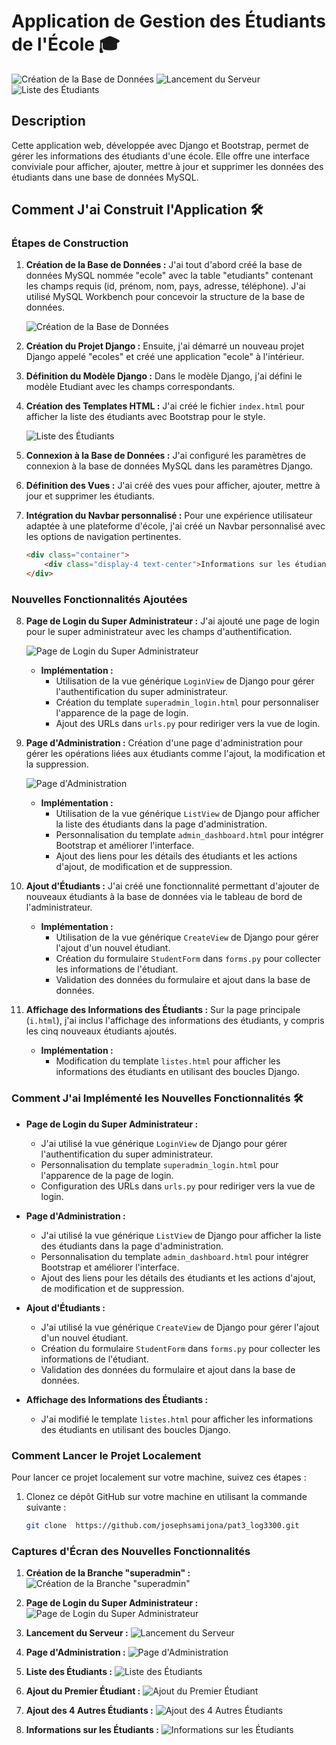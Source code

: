 # Application de Gestion des Étudiants de l'École 🎓

![Création de la Base de Données](https://github.com/josephsamijona/pat3_log3300/blob/main/0.JPG)
![Lancement du Serveur](https://github.com/josephsamijona/pat3_log3300/blob/main/1.JPG)
![Liste des Étudiants](https://github.com/josephsamijona/pat3_log3300/blob/main/2.JPG )

## Description
Cette application web, développée avec Django et Bootstrap, permet de gérer les informations des étudiants d'une école. Elle offre une interface conviviale pour afficher, ajouter, mettre à jour et supprimer les données des étudiants dans une base de données MySQL.

## Comment J'ai Construit l'Application 🛠️

### Étapes de Construction

1. **Création de la Base de Données :** J'ai tout d'abord créé la base de données MySQL nommée "ecole" avec la table "etudiants" contenant les champs requis (id, prénom, nom, pays, adresse, téléphone). J'ai utilisé MySQL Workbench pour concevoir la structure de la base de données.
   
   ![Création de la Base de Données](https://github.com/josephsamijona/pat3_log3300/blob/main/0.JPG)

2. **Création du Projet Django :** Ensuite, j'ai démarré un nouveau projet Django appelé "ecoles" et créé une application "ecole" à l'intérieur.

3. **Définition du Modèle Django :** Dans le modèle Django, j'ai défini le modèle Etudiant avec les champs correspondants.

4. **Création des Templates HTML :** J'ai créé le fichier `index.html` pour afficher la liste des étudiants avec Bootstrap pour le style.

   ![Liste des Étudiants](https://github.com/josephsamijona/pat3_log3300/blob/main/2.JPG)

5. **Connexion à la Base de Données :** J'ai configuré les paramètres de connexion à la base de données MySQL dans les paramètres Django.

6. **Définition des Vues :** J'ai créé des vues pour afficher, ajouter, mettre à jour et supprimer les étudiants.

7. **Intégration du Navbar personnalisé :** Pour une expérience utilisateur adaptée à une plateforme d'école, j'ai créé un Navbar personnalisé avec les options de navigation pertinentes.

   ```html
   <div class="container">
       <div class="display-4 text-center">Informations sur les étudiants</div>
   </div>
### Nouvelles Fonctionnalités Ajoutées
   
8. **Page de Login du Super Administrateur :** J'ai ajouté une page de login pour le super administrateur avec les champs d'authentification.

   ![Page de Login du Super Administrateur](https://github.com/josephsamijona/pat3_log3300/blob/main/8.jpg)

   - **Implémentation :**
     - Utilisation de la vue générique `LoginView` de Django pour gérer l'authentification du super administrateur.
     - Création du template `superadmin_login.html` pour personnaliser l'apparence de la page de login.
     - Ajout des URLs dans `urls.py` pour rediriger vers la vue de login.

9. **Page d'Administration :** Création d'une page d'administration pour gérer les opérations liées aux étudiants comme l'ajout, la modification et la suppression.

   ![Page d'Administration](https://github.com/josephsamijona/pat3_log3300/blob/main/4.jpg)

   - **Implémentation :**
     - Utilisation de la vue générique `ListView` de Django pour afficher la liste des étudiants dans la page d'administration.
     - Personnalisation du template `admin_dashboard.html` pour intégrer Bootstrap et améliorer l'interface.
     - Ajout des liens pour les détails des étudiants et les actions d'ajout, de modification et de suppression.

10. **Ajout d'Étudiants :** J'ai créé une fonctionnalité permettant d'ajouter de nouveaux étudiants à la base de données via le tableau de bord de l'administrateur.

    - **Implémentation :**
      - Utilisation de la vue générique `CreateView` de Django pour gérer l'ajout d'un nouvel étudiant.
      - Création du formulaire `StudentForm` dans `forms.py` pour collecter les informations de l'étudiant.
      - Validation des données du formulaire et ajout dans la base de données.

11. **Affichage des Informations des Étudiants :** Sur la page principale (`i.html`), j'ai inclus l'affichage des informations des étudiants, y compris les cinq nouveaux étudiants ajoutés.

    - **Implémentation :**
      - Modification du template `listes.html` pour afficher les informations des étudiants en utilisant des boucles Django.

### Comment J'ai Implémenté les Nouvelles Fonctionnalités 🛠️

- **Page de Login du Super Administrateur :**
  - J'ai utilisé la vue générique `LoginView` de Django pour gérer l'authentification du super administrateur.
  - Personnalisation du template `superadmin_login.html` pour l'apparence de la page de login.
  - Configuration des URLs dans `urls.py` pour rediriger vers la vue de login.

- **Page d'Administration :**
  - J'ai utilisé la vue générique `ListView` de Django pour afficher la liste des étudiants dans la page d'administration.
  - Personnalisation du template `admin_dashboard.html` pour intégrer Bootstrap et améliorer l'interface.
  - Ajout des liens pour les détails des étudiants et les actions d'ajout, de modification et de suppression.

- **Ajout d'Étudiants :**
  - J'ai utilisé la vue générique `CreateView` de Django pour gérer l'ajout d'un nouvel étudiant.
  - Création du formulaire `StudentForm` dans `forms.py` pour collecter les informations de l'étudiant.
  - Validation des données du formulaire et ajout dans la base de données.

- **Affichage des Informations des Étudiants :**
  - J'ai modifié le template `listes.html` pour afficher les informations des étudiants en utilisant des boucles Django.

### Comment Lancer le Projet Localement

Pour lancer ce projet localement sur votre machine, suivez ces étapes :

1. Clonez ce dépôt GitHub sur votre machine en utilisant la commande suivante :
   ```bash
   git clone  https://github.com/josephsamijona/pat3_log3300.git

### Captures d'Écran des Nouvelles Fonctionnalités

1. **Création de la Branche "superadmin" :**
   ![Création de la Branche "superadmin"](https://github.com/josephsamijona/pat3_log3300/blob/main/0.1.jpg)

2. **Page de Login du Super Administrateur :**
   ![Page de Login du Super Administrateur](https://github.com/josephsamijona/pat3_log3300/blob/main/8.jpg)

3. **Lancement du Serveur :**
   ![Lancement du Serveur](https://github.com/josephsamijona/pat3_log3300/blob/main/3.jpg)

4. **Page d'Administration :**
   ![Page d'Administration](https://github.com/josephsamijona/pat3_log3300/blob/main/4.jpg)

5. **Liste des Étudiants :**
   ![Liste des Étudiants](https://github.com/josephsamijona/pat3_log3300/blob/main/5.jpg)

6. **Ajout du Premier Étudiant :**
   ![Ajout du Premier Étudiant](https://github.com/josephsamijona/pat3_log3300/blob/main/6.jpg)

7. **Ajout des 4 Autres Étudiants :**
   ![Ajout des 4 Autres Étudiants](https://github.com/josephsamijona/pat3_log3300/blob/main/7.jpg)

8. **Informations sur les Étudiants :**
   ![Informations sur les Étudiants](https://github.com/josephsamijona/pat3_log3300/blob/main/9.jpg)

